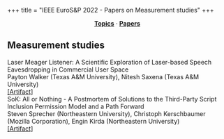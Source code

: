 +++
title = "IEEE EuroS&P 2022 - Papers on Measurement studies"
+++
<center><a href="https://ieeeeurosp.github.io/2022/topics"><b>Topics</b></a> &middot; <a href="https://ieeeeurosp.github.io/2022/papers"><b>Papers</b></a></center>
<p>
<h2>Measurement studies</h2><div class="bpaper"><span class="ptitle">Laser Meager Listener: A Scientific Exploration of Laser-based Speech Eavesdropping in Commercial User Space</span></br><div class="pblock"><span class="author">Payton&nbsp;Walker</span> <span class="institution">(Texas A&M University)</span>, <span class="author">Nitesh&nbsp;Saxena</span> <span class="institution">(Texas A&M University)</span><br><div class="pextra"><a href="https://sites.google.com/view/laser-meager-listener/%20home">[Artifact]</a><br></div></div></div><div class="bpaper"><span class="ptitle">SoK: All or Nothing - A Postmortem of Solutions to the Third-Party Script Inclusion Permission Model and a Path Forward</span></br><div class="pblock"><span class="author">Steven&nbsp;Sprecher</span> <span class="institution">(Northeastern University)</span>, <span class="author">Christoph&nbsp;Kerschbaumer</span> <span class="institution">(Mozilla Corporation)</span>, <span class="author">Engin&nbsp;Kirda</span> <span class="institution">(Northeastern University)</span><br><div class="pextra"><a href="https://gitlab.com/swsprec/sok-allornothing">[Artifact]</a><br></div></div></div>